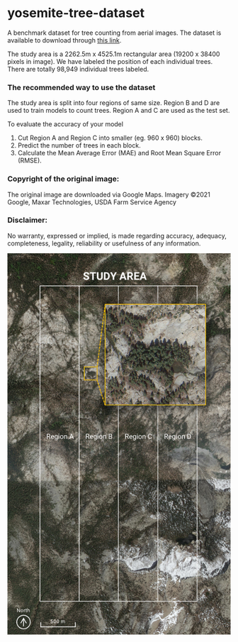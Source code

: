 # yosemite-tree-dataset
A benchmark dataset for tree counting from aerial images.
The dataset is available to download through [this link](https://drive.google.com/drive/folders/1NWAqslICPoTS8OvT8zosI0R7cmsl6x9j?usp=sharing).

The study area is a 2262.5m x 4525.1m rectangular area (19200 x 38400 pixels in image).
We have labeled the position of each individual trees. There are totally 98,949 individual trees labeled.

### The recommended way to use the dataset
The study area is split into four regions of same size. Region B and D are used to train models to count trees.
Region A and C are used as the test set.


To evaluate the accuracy of your model
1. Cut Region A and Region C into smaller (eg. 960 x 960) blocks.
2. Predict the number of trees in each block.
3. Calculate the Mean Average Error (MAE) and Root Mean Square Error (RMSE).


### Copyright of the original image:
The original image are downloaded via Google Maps.
Imagery ©2021 Google, Maxar Technologies, USDA Farm Service Agency


### Disclaimer:
No warranty, expressed or implied, is made regarding accuracy, adequacy, completeness, legality, reliability or usefulness of any information.


![Tux, the Linux mascot](assets/images/study_area.jpg)